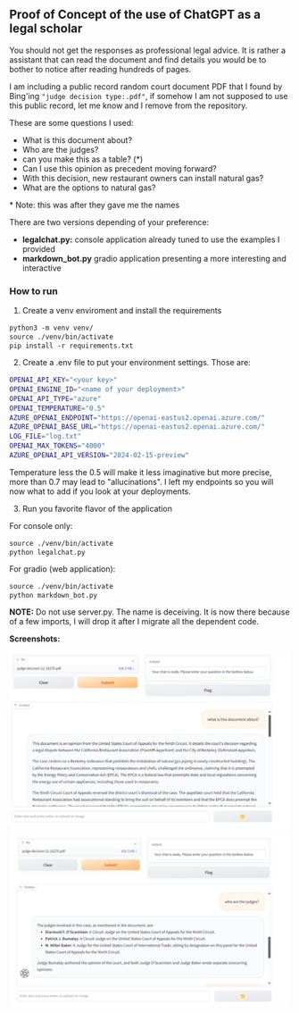 ## Proof of Concept of the use of ChatGPT as a legal scholar ##

You should not get the responses as professional legal advice. It is rather a assistant that can read the document and find details you would be to bother to notice after reading hundreds of pages.

I am including a public record random court document PDF that I found by Bing'ing ```"judge decision type:.pdf"```, if somehow I am not supposed to use this public record, let me know and I remove from the repository.


These are some questions I used:

- What is this document about?
- Who are the judges?
- can you make this as a table? (*)
- Can I use this opinion as precedent moving forward?
- With this decision, new restaurant owners can install natural gas?
- What are the options to natural gas?

\*  Note: this was after they gave me the names

There are two versions depending of your preference:

- **legalchat.py:** console application already tuned to use the examples I provided
- **markdown_bot.py** gradio application presenting a more interesting and interactive 

### How to run ###

1. Create a venv enviroment and install the requirements
```
python3 -m venv venv/
source ./venv/bin/activate
pip install -r requirements.txt
```

2. Create a .env file to put your environment settings. Those are:

```sh
OPENAI_API_KEY="<your key>"
OPENAI_ENGINE_ID="<name of your deployment>"
OPENAI_API_TYPE="azure"
OPENAI_TEMPERATURE="0.5"
AZURE_OPENAI_ENDPOINT="https://openai-eastus2.openai.azure.com/"
AZURE_OPENAI_BASE_URL="https://openai-eastus2.openai.azure.com/"
LOG_FILE="log.txt"
OPENAI_MAX_TOKENS="4000"
AZURE_OPENAI_API_VERSION="2024-02-15-preview"
```
Temperature less the 0.5 will make it less imaginative but more precise, more than 0.7 may lead to "allucinations". I left my endpoints so you will now what to add if you look at your deployments.

3. Run you favorite flavor of the application

For console only:
```
source ./venv/bin/activate
python legalchat.py
```

For gradio (web application):
```
source ./venv/bin/activate
python markdown_bot.py
```
**NOTE:** Do not use server.py. The name is deceiving. It is now there because of a few imports, I will drop it after I migrate all the dependent code.

**Screenshots:**

![Image 1](./Screenshot1.png)
![Image 2](./Screenshot2.png)

